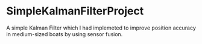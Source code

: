 # SimpleKalmanFilterProject
A simple Kalman Filter which I had implemeted to improve position accuracy in medium-sized boats by using sensor fusion.
